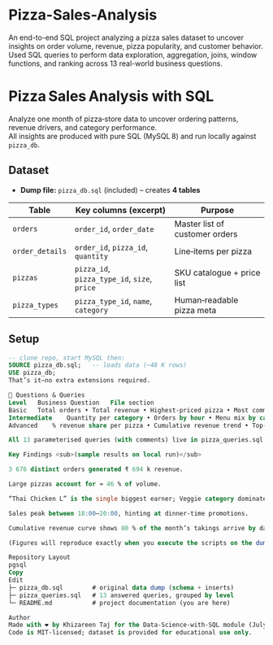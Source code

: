 # Pizza-Sales-Analysis
An end-to-end SQL project analyzing a pizza sales dataset to uncover insights on order volume, revenue, pizza popularity, and customer behavior. Used SQL queries to perform data exploration, aggregation, joins, window functions, and ranking across 13 real-world business questions.

# Pizza Sales Analysis with SQL

Analyze one month of pizza‑store data to uncover ordering patterns, revenue drivers, and category performance.  
All insights are produced with pure SQL (MySQL 8) and run locally against `pizza_db`.

## Dataset
* **Dump file:** `pizza_db.sql` (included) – creates **4 tables**

| Table          | Key columns (excerpt)                       | Purpose                              |
| -------------- | ------------------------------------------- | ------------------------------------ |
| `orders`       | `order_id`, `order_date`                    | Master list of customer orders       |
| `order_details`| `order_id`, `pizza_id`, `quantity`          | Line‑items per pizza                 |
| `pizzas`       | `pizza_id`, `pizza_type_id`, `size`, `price`| SKU catalogue + price list           |
| `pizza_types`  | `pizza_type_id`, `name`, `category`         | Human‑readable pizza meta            |

## Setup

```sql
-- clone repo, start MySQL then:
SOURCE pizza_db.sql;   -- loads data (~48 K rows)
USE pizza_db;
That’s it—no extra extensions required.

🔎 Questions & Queries
Level	Business Question	File section
Basic	Total orders • Total revenue • Highest‑priced pizza • Most common size • Top‑5 pizzas by quantity	#Basic Q1–Q5
Intermediate	Quantity per category • Orders by hour • Menu mix by category • Avg. pizzas / day • Top‑3 pizzas by revenue	#Intermediate Q1–Q5
Advanced	% revenue share per pizza • Cumulative revenue trend • Top‑3 revenue pizzas inside each category	#Advanced Q1–Q3

All 13 parameterised queries (with comments) live in pizza_queries.sql and mirror the markdown above.

Key Findings <sub>(sample results on local run)</sub>

3 676 distinct orders generated ₹ 694 k revenue.

Large pizzas account for ≈ 46 % of volume.

“Thai Chicken L” is the single biggest earner; Veggie category dominates quantity but not revenue.

Sales peak between 18:00–20:00, hinting at dinner‑time promotions.

Cumulative revenue curve shows 80 % of the month’s takings arrive by day 22 (Pareto effect).

(Figures will reproduce exactly when you execute the scripts on the dump.)

Repository Layout
pgsql
Copy
Edit
├─ pizza_db.sql        # original data dump (schema + inserts)
├─ pizza_queries.sql   # 13 answered queries, grouped by level
└─ README.md           # project documentation (you are here)

Author
Made with ❤️ by Khizareen Taj for the Data‑Science‑with‑SQL module (July 2025).
Code is MIT‑licensed; dataset is provided for educational use only.
